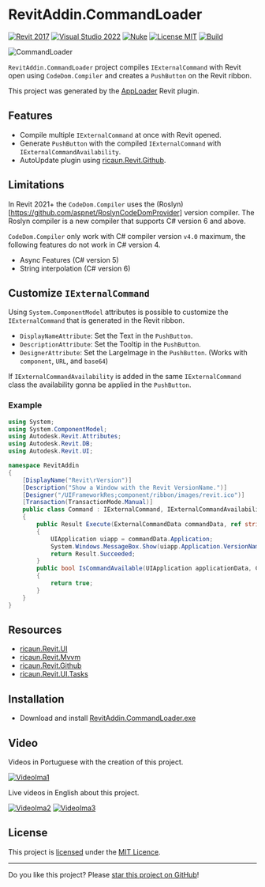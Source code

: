 # RevitAddin.CommandLoader

[![Revit 2017](https://img.shields.io/badge/Revit-2017+-blue.svg)](../..)
[![Visual Studio 2022](https://img.shields.io/badge/Visual%20Studio-2022-blue)](../..)
[![Nuke](https://img.shields.io/badge/Nuke-Build-blue)](https://nuke.build/)
[![License MIT](https://img.shields.io/badge/License-MIT-blue.svg)](LICENSE)
[![Build](../../actions/workflows/Build.yml/badge.svg)](../../actions)

![CommandLoader](https://github.com/ricaun-io/RevitAddin.CommandLoader/assets/12437519/f54aadb6-5df7-4586-ad08-d4b9e85524d7)

`RevitAddin.CommandLoader` project compiles `IExternalCommand` with Revit open using `CodeDom.Compiler` and creates a `PushButton` on the Revit ribbon.

This project was generated by the [AppLoader](https://ricaun.com/apploader/) Revit plugin.

## Features

* Compile multiple `IExternalCommand` at once with Revit opened.
* Generate `PushButton` with the compiled `IExternalCommand` with `IExternalCommandAvailability`.
* AutoUpdate plugin using [ricaun.Revit.Github](https://github.com/ricaun-io/ricaun.Revit.Github).

## Limitations

In Revit 2021+ the `CodeDom.Compiler` uses the (Roslyn)[https://github.com/aspnet/RoslynCodeDomProvider] version compiler. 
The Roslyn compiler is a new compiler that supports C# version 6 and above.

`CodeDom.Compiler` only work with C# compiler version `v4.0` maximum, the following features do not work in C# version 4.
* Async Features (C# version 5)
* String interpolation (C# version 6)

## Customize `IExternalCommand`

Using `System.ComponentModel` attributes is possible to customize the `IExternalCommand` that is generated in the Revit ribbon.

* `DisplayNameAttribute`: Set the Text in the `PushButton`.
* `DescriptionAttribute`: Set the Tooltip in the `PushButton`.
* `DesignerAttribute`: Set the LargeImage in the `PushButton`. (Works with `component`, `URL`, and `base64`)

If `IExternalCommandAvailability` is added in the same `IExternalCommand` class the availability gonna be applied in the `PushButton`.

### Example

```c#
using System;
using System.ComponentModel;
using Autodesk.Revit.Attributes;
using Autodesk.Revit.DB;
using Autodesk.Revit.UI;

namespace RevitAddin
{
    [DisplayName("Revit\rVersion")]
    [Description("Show a Window with the Revit VersionName.")]
    [Designer("/UIFrameworkRes;component/ribbon/images/revit.ico")]
    [Transaction(TransactionMode.Manual)]
    public class Command : IExternalCommand, IExternalCommandAvailability
    {
        public Result Execute(ExternalCommandData commandData, ref string message, ElementSet elementSet)
        {
            UIApplication uiapp = commandData.Application;
            System.Windows.MessageBox.Show(uiapp.Application.VersionName);
            return Result.Succeeded;
        }
        public bool IsCommandAvailable(UIApplication applicationData, CategorySet selectedCategories)
        {
            return true;
        }
    }
}
```

## Resources
* [ricaun.Revit.UI](https://github.com/ricaun-io/ricaun.Revit.UI)
* [ricaun.Revit.Mvvm](https://github.com/ricaun-io/ricaun.Revit.Mvvm)
* [ricaun.Revit.Github](https://github.com/ricaun-io/ricaun.Revit.Github)
* [ricaun.Revit.UI.Tasks](https://github.com/ricaun-io/ricaun.Revit.UI.Tasks)

## Installation

* Download and install [RevitAddin.CommandLoader.exe](../../releases/latest/download/RevitAddin.CommandLoader.zip)

## Video

Videos in Portuguese with the creation of this project.

[![VideoIma1]][Video1]

Live videos in English about this project.

[![VideoIma2]][Video2] [![VideoIma3]][Video3]

## License

This project is [licensed](LICENSE) under the [MIT Licence](https://en.wikipedia.org/wiki/MIT_License).

---

Do you like this project? Please [star this project on GitHub](../../stargazers)!

[Video1]: https://youtu.be/4oVJWDRhrRs
[VideoIma1]: https://img.youtube.com/vi/4oVJWDRhrRs/mqdefault.jpg

[Video2]: https://youtu.be/hI21lxm4EVU
[VideoIma2]: https://img.youtube.com/vi/hI21lxm4EVU/mqdefault.jpg
[Video3]: https://youtu.be/cOu7vjZnyXc
[VideoIma3]: https://img.youtube.com/vi/cOu7vjZnyXc/mqdefault.jpg

